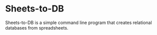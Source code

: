 # Sheets-to-DB  
Sheets-to-DB is a simple command line program that creates relational databases from spreadsheets.

